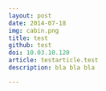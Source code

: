 ```yaml
---
layout: post
date: 2014-07-18
img: cabin.png
title: test
github: test
doi: 10.03.10.120
article: testarticle.test
description: bla bla bla

---
```


